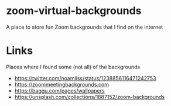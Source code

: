 # zoom-virtual-backgrounds

A place to store fun Zoom backgrounds that I find on the internet


# Links

Places where I found some (not all) of the backgrounds
* https://twitter.com/noamliss/status/1238856116471242753
* https://zoommeetingbackgrounds.com
* https://baggu.com/pages/wallpapers
* https://unsplash.com/collections/1887152/zoom-backgrounds

